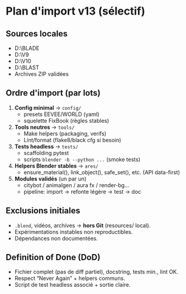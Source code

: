 # Plan d'import v13 (sélectif)

## Sources locales
- D:\BLADE
- D:\V9
- D:\V10
- D:\BLAST
- Archives ZIP validées

## Ordre d'import (par lots)
1) **Config minimal** → `config/`
   - presets EEVEE/WORLD (yaml)
   - squelette FixBook (règles stables)
2) **Tools neutres** → `tools/`
   - Make helpers (packaging, verifs)
   - Lint/format (flake8/black cfg si besoin)
3) **Tests headless** → `tests/`
   - scaffolding pytest
   - scripts `blender -b --python ...` (smoke tests)
4) **Helpers Blender stables** → `ares/`
   - ensure_material(), link_object(), safe_set(), etc. (API data-first)
5) **Modules validés** (un par un)
   - citybot / animalgen / aura fx / render-bg…
   - pipeline: import → refonte légère → test → doc

## Exclusions initiales
- `.blend`, vidéos, archives → **hors Git** (resources/ local).
- Expérimentations instables non reproductibles.
- Dépendances non documentées.

## Definition of Done (DoD)
- Fichier complet (pas de diff partiel), docstring, tests min., lint OK.
- Respect “Never Again” + helpers communs.
- Script de test headless associé + sortie claire.
